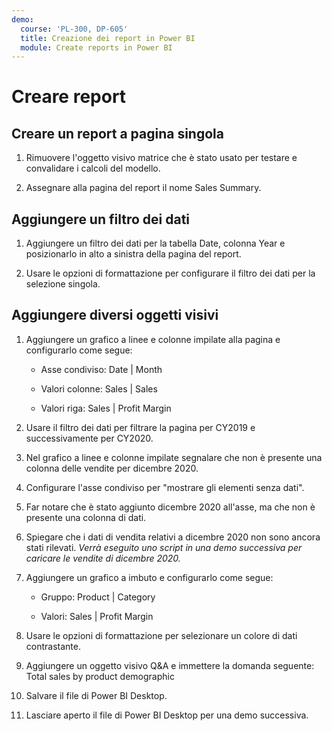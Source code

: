 ```yaml
---
demo:
  course: 'PL-300, DP-605'
  title: Creazione dei report in Power BI
  module: Create reports in Power BI
---
```

# Creare report

## Creare un report a pagina singola

1. Rimuovere l'oggetto visivo matrice che è stato usato per testare e convalidare i calcoli del modello.

1. Assegnare alla pagina del report il nome Sales Summary.

## Aggiungere un filtro dei dati

1. Aggiungere un filtro dei dati per la tabella Date, colonna Year e posizionarlo in alto a sinistra della pagina del report.

1. Usare le opzioni di formattazione per configurare il filtro dei dati per la selezione singola.

## Aggiungere diversi oggetti visivi

1. Aggiungere un grafico a linee e colonne impilate alla pagina e configurarlo come segue:

    - Asse condiviso: Date | Month

    - Valori colonne: Sales | Sales

    - Valori riga: Sales | Profit Margin

1. Usare il filtro dei dati per filtrare la pagina per CY2019 e successivamente per CY2020.

1. Nel grafico a linee e colonne impilate segnalare che non è presente una colonna delle vendite per dicembre 2020.

1. Configurare l'asse condiviso per "mostrare gli elementi senza dati".

1. Far notare che è stato aggiunto dicembre 2020 all'asse, ma che non è presente una colonna di dati.

1. Spiegare che i dati di vendita relativi a dicembre 2020 non sono ancora stati rilevati. *Verrà eseguito uno script in una demo successiva per caricare le vendite di dicembre 2020.*

1. Aggiungere un grafico a imbuto e configurarlo come segue:

    - Gruppo: Product | Category

    - Valori: Sales | Profit Margin

1. Usare le opzioni di formattazione per selezionare un colore di dati contrastante.

1. Aggiungere un oggetto visivo Q&A e immettere la domanda seguente: Total sales by product demographic

1. Salvare il file di Power BI Desktop.

1. Lasciare aperto il file di Power BI Desktop per una demo successiva.
